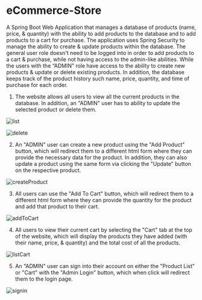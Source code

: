 # eCommerce-Store
A Spring Boot Web Application that manages a database of products (name, price, & quantity) with the ability to add products to the database and to add products to a cart for purchase. The application uses Spring Security to manage the ability to create & update products within the database. The general user role doesn't need to be logged into in order to add products to a cart & purchase, while not having access to the admin-like abilities. While the users with the “ADMIN” role have access to the ability to create new products & update or delete existing products. In addition, the database keeps track of the product history such name, price, quantity, and time of purchase for each order.

1. The website allows all users to view all the current products in the database. In addition, an "ADMIN" user has to ability to update the selected product or delete them.

![list](https://user-images.githubusercontent.com/31080342/168953155-1a7c1a43-73f4-4061-b948-44ab85c1ac9f.png)

![delete](https://user-images.githubusercontent.com/31080342/168953841-031772ec-3e91-4d76-a064-744049116769.PNG)

2. An "ADMIN" user can create a new product using the "Add Product" button, which will redirect them to a different html form where they can provide the necessary data for the product. In addition, they can also update a product using the same form via clicking the "Update" button on the respective product.
 
![createProduct](https://user-images.githubusercontent.com/31080342/168953267-9ac2c912-c255-472e-9f73-25f36ae0e759.png)

3. All users can use the "Add To Cart" button, which will redirect them to a different html form where they can provide the quantity for the product and add that product to their cart.

![addToCart](https://user-images.githubusercontent.com/31080342/168953624-a1441a1c-446b-453b-8c28-a7c9769596f5.png)

4. All users to view their current cart by selecting the "Cart" tab at the top of the website, which will display the products they have added (with their name, price, & quantity) and the total cost of all the products. 

![listCart](https://user-images.githubusercontent.com/31080342/168954027-2f7f8dfc-1090-4a84-9d12-c04ec2d2945c.png)

5. An "ADMIN" user can sign into their account on either the "Product List" or "Cart" with the "Admin Login" button, which when click will redirect them to the login page.

![signin](https://user-images.githubusercontent.com/31080342/168954175-98f3c884-a853-4dad-8a07-84e3f2f410e3.PNG)
